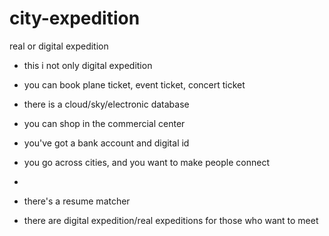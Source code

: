# city-expedition
real or digital expedition
- this i not only digital expedition
- you can book plane ticket, event ticket, concert ticket
- there is a cloud/sky/electronic database
- you can shop in the commercial center
- you've got a bank account and digital id
- you go across cities, and you want to make people connect

- 
- there's a resume matcher
- there are digital expedition/real expeditions for those who want to meet
